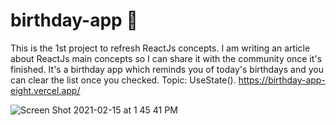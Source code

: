# birthday-app 🎂

This is the 1st project to refresh ReactJs concepts. I am writing an article about ReactJs main concepts so I can share it with the community once it's finished.
It's a birthday app which reminds you of today's birthdays and you can clear the list once you checked. 
Topic: UseState().
https://birthday-app-eight.vercel.app/

![Screen Shot 2021-02-15 at 1 45 41 PM](https://user-images.githubusercontent.com/60779542/107930465-75f89380-6f94-11eb-8893-ffa42bd302af.png)

